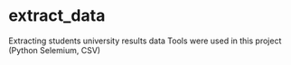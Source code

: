 # extract_data
Extracting students university results data
Tools were used in this project (Python Selemium, CSV)
